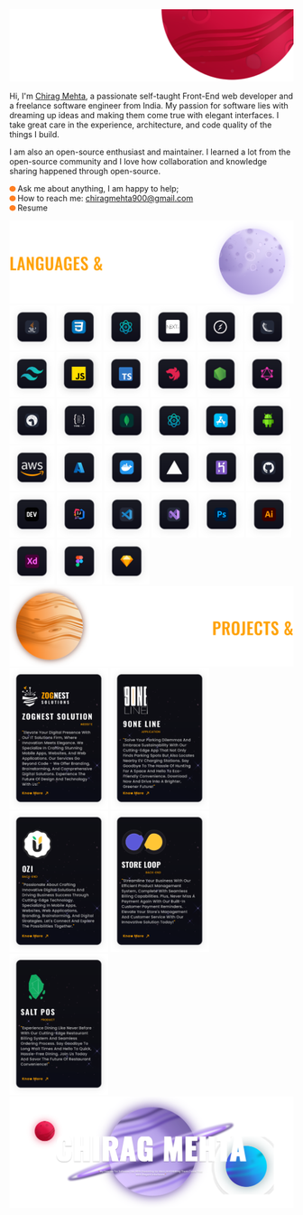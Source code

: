 <img alt="intro banner" src="./assets/images/banner.svg">

Hi, I'm [Chirag Mehta](https://chiragresume.vercel.app/), a passionate self-taught Front-End web developer and a freelance software engineer from India. My passion for software lies with dreaming up ideas and making them come true with elegant interfaces. I take great care in the experience, architecture, and code quality of the things I build.

I am also an open-source enthusiast and maintainer. I learned a lot from the open-source community and I love how collaboration and knowledge sharing happened through open-source.


<img height="10" alt="java" src="./assets/images/dot.svg"> Ask me about anything, I am happy to help; <br />
<img height="10" alt="java" src="./assets/images/dot.svg"> How to reach me: chiragmehta900@gmail.com <br />
<img height="10" alt="java" src="./assets/images/dot.svg"> Resume

<img alt="languages and tools" src="./assets/images/lng-tools.svg">

<div>
    <img height="80" alt="java" src="./assets/icons/java.svg">
    <img height="80" alt="css" src="./assets/icons/css.svg">
    <img height="80" alt="reactJs" src="./assets/icons/reactJs.svg">
    <img height="80" alt="nextJs" src="./assets/icons/nextJs.svg">
    <img height="80" alt="socket" src="./assets/icons/socket.svg">
    <img height="80" alt="flask" src="./assets/icons/flask.svg">
    <img height="80" alt="tailwind" src="./assets/icons/tailwind.svg">
    <img height="80" alt="javaScript" src="./assets/icons/javaScript.svg">
    <img height="80" alt="typeScript" src="./assets/icons/typeScript.svg">
    <img height="80" alt="nest" src="./assets/icons/nest.svg">
    <img height="80" alt="nodeJs" src="./assets/icons/nodeJs.svg">
    <img height="80" alt="graphQl" src="./assets/icons/graphQl.svg">
    <img height="80" alt="deno" src="./assets/icons/deno.svg">
    <img height="80" alt="typeOrm" src="./assets/icons/typeOrm.svg">
    <img height="80" alt="mongoDB" src="./assets/icons/mongoDB.svg">
    <img height="80" alt="reactNative" src="./assets/icons/reactNative.svg">
    <img height="80" alt="ios" src="./assets/icons/ios.svg">
    <img height="80" alt="android" src="./assets/icons/android.svg">
    <img height="80" alt="aws" src="./assets/icons/aws.svg">
    <img height="80" alt="azure" src="./assets/icons/azure.svg">
    <img height="80" alt="docker" src="./assets/icons/docker.svg">
    <img height="80" alt="vercel" src="./assets/icons/vercel.svg">
    <img height="80" alt="heroku" src="./assets/icons/heroku.svg">
    <img height="80" alt="github" src="./assets/icons/github.svg">
    <img height="80" alt="dev" src="./assets/icons/dev.svg">
    <img height="80" alt="intellijIdea" src="./assets/icons/intellijIdea.svg">
    <img height="80" alt="vsCode" src="./assets/icons/vsCode.svg">
    <img height="80" alt="visualStudio" src="./assets/icons/visualStudio.svg">
    <img height="80" alt="photoShop" src="./assets/icons/photoShop.svg">
    <img height="80" alt="ai" src="./assets/icons/ai.svg">
    <img height="80" alt="xd" src="./assets/icons/xd.svg">
    <img height="80" alt="figma" src="./assets/icons/figma.svg">
    <img height="80" alt="sketch" src="./assets/icons/sketch.svg">
</div>

<img alt="languages and tools" src="./assets/images/project-product.svg">

<div>
    <img height="250" alt="zognest" src="./assets/images/zognest.svg">
    <img height="250" alt="9 one line" src="./assets/images/9one-line.svg">
    <img height="250" alt="ozi" src="./assets/images/ozi.svg">
    <img height="250" alt="store loop" src="./assets/images/store-loop.svg">
    <img height="250" alt="salt pos" src="./assets/images/salt-pos.svg">
</div>


<img alt="Chirag Mehta" src="./assets/images/chirag-mehta.svg">


[//]: # (<a href="https://www.buymeacoffee.com/chiragmehta900" target="_blank"><img src="https://cdn.buymeacoffee.com/buttons/v2/default-red.png" alt="Buy Me A Coffee" width="150" ></a>)

